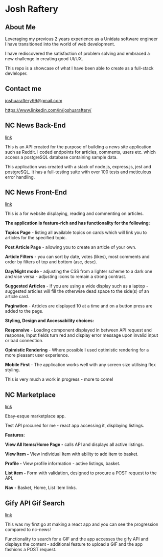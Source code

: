 # Josh Raftery

## About Me

Leveraging my previous 2 years experience as a Unidata software engineer I have transitioned into the world of web development.

I have rediscovered the satisfaction of problem solving and embraced a new challenge in creating good UI/UX.

This repo is a showcase of what I have been able to create as a full-stack devleloper.

## Contact me

joshuaraftery99@gmail.com

https://www.linkedin.com/in/joshuaraftery/

## NC News Back-End

[link](https://github.com/josh-raftery/be-nc-news)

This is an API created for the purpose of building a news site application such as Reddit. I coded endpoints for articles, comments, users etc. which access a postgreSQL database containing sample data.

This application was created with a stack of node.js, express.js, jest and postgreSQL. It has a full-testing suite with over 100 tests and meticulous error handling.

## NC News Front-End

[link](https://github.com/josh-raftery/fe-nc-news)

This is a for website displaying, reading and commenting on articles.


**The application is feature-rich and has functionality for the following:**


**Topics Page** - listing all available topics on cards which will link you to articles for the specified topic.

**Post Article Page** - allowing you to create an article of your own.

**Article Filters** - you can sort by date, votes (likes), most comments and order by filters of top and bottom (asc, desc).

**Day/Night mode** - adjusting the CSS from a lighter scheme to a dark one and vise versa - adjusting icons to remain a strong contrast.

**Suggested Articles** - If you are using a wide display such as a laptop - suggested articles will fill the otherwise dead space to the side(s) of an article card.

**Pagination** - Articles are displayed 10 at a time and on a button press are added to the page.

**Styling, Design and Accessability choices:**

**Responsive** - Loading component displayed in between API request and response, Input fields turn red and display error message upon invalid input or bad connection.

**Opimistic Rendering** - Where possible I used optimistic rendering for a more pleasant user experience.

**Mobile First** - The application works well with any screen size utilising flex styling.

This is very much a work in progress - more to come!

## NC Marketplace

[link](https://github.com/josh-raftery/fe-nc-marketplace)

Ebay-esque marketplace app.


Test API procured for me - react app accessing it, displaying listings.


**Features:**

**View All Items/Home Page -** calls API and displays all active listings.

**View Item -** View individual Item with ability to add item to basket.

**Profile -** View profile information - active listings, basket.

**List item -** Form with validation, designed to procure a POST request to the API.

**Nav -** Basket, Home, List Item links.  

## Gify API Gif Search

[link](https://github.com/josh-raftery/fe-react-data-visualisation)

This was my first go at making a react app and you can see the progression compared to nc-news!

Functionality to search for a GIF and the app accesses the gify API and displays the content - additional feature to upload a GIF and the app fashions a POST request.


